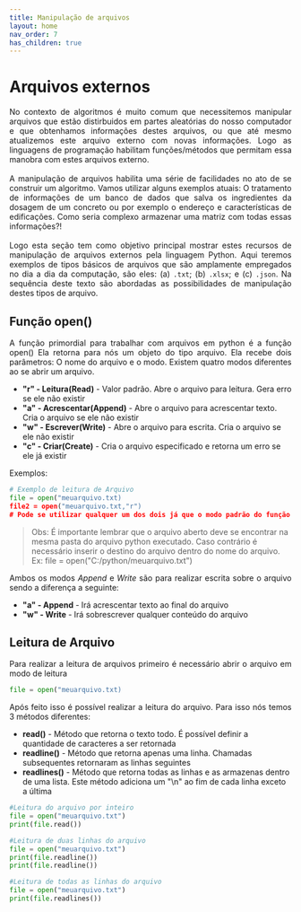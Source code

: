 ```yaml
---
title: Manipulação de arquivos
layout: home
nav_order: 7
has_children: true
---
```




<h1>Arquivos externos</h1>

<p align = "justify">
No contexto de algoritmos é muito comum que necessitemos manipular arquivos que estão distirbuidos em partes aleatórias do nosso computador e que obtenhamos informações destes arquivos, ou que até mesmo atualizemos este arquivo externo com novas informações. Logo as linguagens de programação habilitam funções/métodos que permitam essa manobra com estes arquivos externo.
<br><br>
A manipulação de arquivos habilita uma série de facilidades no ato de se construir um algoritmo. Vamos utilizar alguns exemplos atuais: O tratamento de informações de um banco de dados que salva os ingredientes da dosagem de um concreto ou por exemplo o endereço e características de edificações. Como seria complexo armazenar uma matriz com todas essas informações?!
<br><br>
Logo esta seção tem como objetivo principal mostrar estes recursos de manipulação de arquivos externos pela linguagem Python. Aqui teremos exemplos de tipos básicos de arquivos que são amplamente empregados no dia a dia da computação, são eles: (a) <code>.txt</code>; (b)  <code>.xlsx</code>; e (c) <code>.json</code>. Na sequência deste texto são abordadas as possibilidades de manipulação destes tipos de arquivo.
</p>

<h2>Função open()</h2>

<p align = "justify">
A função primordial para trabalhar com arquivos em python é a função open()
Ela retorna para nós um objeto do tipo arquivo.
Ela recebe dois parâmetros: O nome do arquivo e o modo.
Existem quatro modos diferentes ao se abrir um arquivo.
</p>

<ul>
  <li><b>"r" - Leitura(Read)</b> - Valor padrão. Abre o arquivo para leitura. Gera erro se ele não existir</li>
  <li><b>"a" - Acrescentar(Append)</b> - Abre o arquivo para acrescentar texto. Cria o arquivo se ele não existir</li>
  <li><b>"w" - Escrever(Write)</b> - Abre o arquivo para escrita. Cria o arquivo se ele não existir</li>
  <li><b>"c" - Criar(Create)</b> - Cria o arquivo especificado e retorna um erro se ele já existir </li>
</ul>
<p align = "justify">
Exemplos:
</p>

```python
# Exemplo de leitura de Arquivo
file = open("meuarquivo.txt)
file2 = open("meuarquivo.txt,"r")
# Pode se utilizar qualquer um dos dois já que o modo padrão do função open() é o de leitura
```
> Obs: É importante lembrar que o arquivo aberto deve se encontrar na mesma pasta do arquivo python executado. Caso contrário é necessário inserir o destino do arquivo dentro do nome do arquivo.
> Ex: file = open("C:/python/meuarquivo.txt")

<p align = "justify">
Ambos os modos <i>Append</i> e <i>Write</i> são para realizar escrita sobre o arquivo sendo a diferença a seguinte:
</p>
<ul>
  <li><b>"a" - Append</b> - Irá acrescentar texto ao final do arquivo</li>
  <li><b>"w" - Write</b> - Irá sobrescrever qualquer conteúdo do arquivo</li>
</ul>
<p align = "justify">

<h2>Leitura de Arquivo</h2>
<p align = "justify">
Para realizar a leitura de arquivos primeiro é necessário abrir o arquivo em modo de leitura
</p>

```python
file = open("meuarquivo.txt)
```

<p align = "justify">
Após feito isso é possível realizar a leitura do arquivo. Para isso nós temos 3 métodos diferentes:
</p>
<ul>
  <li><b>read()</b> - Método que retorna o texto todo. É possível definir a quantidade de caracteres a ser retornada</li>
  <li><b>readline()</b> - Método que retorna apenas uma linha. Chamadas subsequentes retornaram as linhas seguintes</li>
  <li><b>readlines()</b> - Método que retorna todas as linhas e as armazenas dentro de uma lista. Este método adiciona um "\n" ao fim de cada linha exceto a última</li>
</ul>

```python
#Leitura do arquivo por inteiro
file = open("meuarquivo.txt")
print(file.read())
```

```python
#Leitura de duas linhas do arquivo
file = open("meuarquivo.txt")
print(file.readline())
print(file.readline())
```

```python
#Leitura de todas as linhas do arquivo
file = open("meuarquivo.txt")
print(file.readlines())
```
